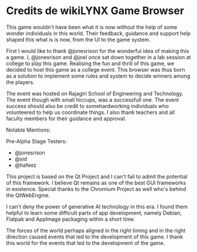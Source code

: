 # Credits de wikiLYNX Game Browser

This game wouldn't have been what it is now without the help of some wonder individuals in this world. Their feedback, guidance and support help shaped this what is is now, from the UI to the game system. 

First I would like to thank @jonesrison for the wonderful idea of making this a game. I, @jonesrison and @joel once sat down together in a lab session at college to play this game. Realising the fun and thrill of this game, we decided to host this game as a college event. This browser was thus born as a solution to implement some rules and system to decide winners among the players. 

The event was hosted on Rajagiri School of Engineering and Technology. The event though with small hiccups, was a successfull one. The event success should also be credit to somehardworking individuals who volunteered to help us coordinate things. I also thank teachers and all faculty members for their guidance and approval. 

Notable Mentions:

Pre-Alpha Stage Testers:

 - @jonesrison
 - @sid
 - @hafeez


This project is based on the Qt Project and I can't fail to admit the potential of this framework. I believe Qt remains as one of the best GUI frameworks in existence. Special thanks to the Chromium Project as well who's behind the QtWebEngine. 

I can't deny the power of generative AI technology in this era. I found them helpful to learn some difficult parts of app development, namely Debian, Flatpak and AppImage packaging within a short time.

The forces of the world perhaps aligned in the right timing and in the right direction caused events that led to the development of this game. I thank this world for the events that led to the development of the game. 
